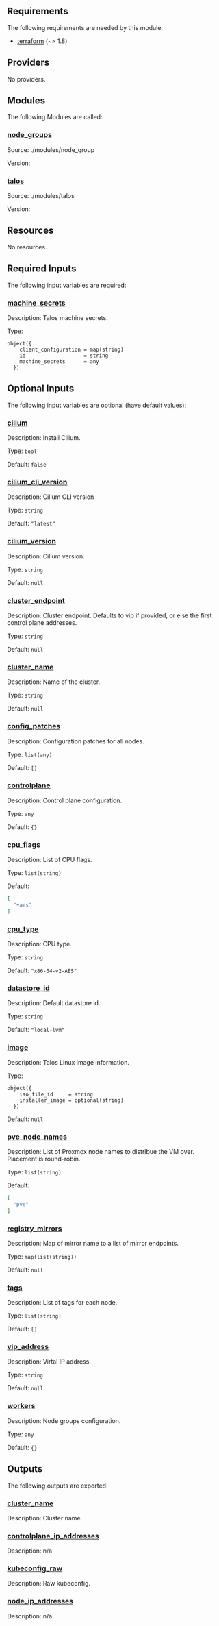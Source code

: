 <!-- BEGIN_TF_DOCS -->
## Requirements

The following requirements are needed by this module:

- <a name="requirement_terraform"></a> [terraform](#requirement\_terraform) (~> 1.8)

## Providers

No providers.

## Modules

The following Modules are called:

### <a name="module_node_groups"></a> [node\_groups](#module\_node\_groups)

Source: ./modules/node_group

Version:

### <a name="module_talos"></a> [talos](#module\_talos)

Source: ./modules/talos

Version:

## Resources

No resources.

## Required Inputs

The following input variables are required:

### <a name="input_machine_secrets"></a> [machine\_secrets](#input\_machine\_secrets)

Description: Talos machine secrets.

Type:

```hcl
object({
    client_configuration = map(string)
    id                   = string
    machine_secrets      = any
  })
```

## Optional Inputs

The following input variables are optional (have default values):

### <a name="input_cilium"></a> [cilium](#input\_cilium)

Description: Install Cilium.

Type: `bool`

Default: `false`

### <a name="input_cilium_cli_version"></a> [cilium\_cli\_version](#input\_cilium\_cli\_version)

Description: Cilium CLI version

Type: `string`

Default: `"latest"`

### <a name="input_cilium_version"></a> [cilium\_version](#input\_cilium\_version)

Description: Cilium version.

Type: `string`

Default: `null`

### <a name="input_cluster_endpoint"></a> [cluster\_endpoint](#input\_cluster\_endpoint)

Description: Cluster endpoint. Defaults to vip if provided, or else the first control plane addresses.

Type: `string`

Default: `null`

### <a name="input_cluster_name"></a> [cluster\_name](#input\_cluster\_name)

Description: Name of the cluster.

Type: `string`

Default: `null`

### <a name="input_config_patches"></a> [config\_patches](#input\_config\_patches)

Description: Configuration patches for all nodes.

Type: `list(any)`

Default: `[]`

### <a name="input_controlplane"></a> [controlplane](#input\_controlplane)

Description: Control plane configuration.

Type: `any`

Default: `{}`

### <a name="input_cpu_flags"></a> [cpu\_flags](#input\_cpu\_flags)

Description: List of CPU flags.

Type: `list(string)`

Default:

```json
[
  "+aes"
]
```

### <a name="input_cpu_type"></a> [cpu\_type](#input\_cpu\_type)

Description: CPU type.

Type: `string`

Default: `"x86-64-v2-AES"`

### <a name="input_datastore_id"></a> [datastore\_id](#input\_datastore\_id)

Description: Default datastore id.

Type: `string`

Default: `"local-lvm"`

### <a name="input_image"></a> [image](#input\_image)

Description: Talos Linux image information.

Type:

```hcl
object({
    iso_file_id     = string
    installer_image = optional(string)
  })
```

Default: `null`

### <a name="input_pve_node_names"></a> [pve\_node\_names](#input\_pve\_node\_names)

Description: List of Proxmox node names to distribue the VM over. Placement is round-robin.

Type: `list(string)`

Default:

```json
[
  "pve"
]
```

### <a name="input_registry_mirrors"></a> [registry\_mirrors](#input\_registry\_mirrors)

Description: Map of mirror name to a list of mirror endpoints.

Type: `map(list(string))`

Default: `null`

### <a name="input_tags"></a> [tags](#input\_tags)

Description: List of tags for each node.

Type: `list(string)`

Default: `[]`

### <a name="input_vip_address"></a> [vip\_address](#input\_vip\_address)

Description: Virtal IP address.

Type: `string`

Default: `null`

### <a name="input_workers"></a> [workers](#input\_workers)

Description: Node groups configuration.

Type: `any`

Default: `{}`

## Outputs

The following outputs are exported:

### <a name="output_cluster_name"></a> [cluster\_name](#output\_cluster\_name)

Description: Cluster name.

### <a name="output_controlplane_ip_addresses"></a> [controlplane\_ip\_addresses](#output\_controlplane\_ip\_addresses)

Description: n/a

### <a name="output_kubeconfig_raw"></a> [kubeconfig\_raw](#output\_kubeconfig\_raw)

Description: Raw kubeconfig.

### <a name="output_node_ip_addresses"></a> [node\_ip\_addresses](#output\_node\_ip\_addresses)

Description: n/a
<!-- END_TF_DOCS -->